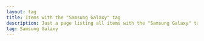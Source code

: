 ```yaml
---
layout: tag
title: Items with the "Samsung Galaxy" tag
description: Just a page listing all items with the "Samsung Galaxy" tag
tag: Samsung Galaxy
---
```

